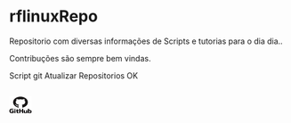 # rflinuxRepo

Repositorio com diversas informações de Scripts e tutorias para o dia dia..

Contribuções são sempre bem vindas.

Script git Atualizar Repositorios OK
##
<div>
<img align="center" alt="Rflinux-2-Linux" height="30" width="40" src="https://raw.githubusercontent.com/devicons/devicon/master/icons/github/github-original-wordmark.svg" />
</div>
